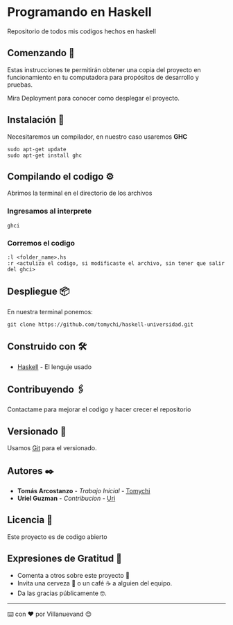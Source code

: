 # Programando en Haskell

Repositorio de todos mis codigos hechos en haskell

## Comenzando 🚀

Estas instrucciones te permitirán obtener una copia del proyecto en funcionamiento en tu computadora para propósitos de desarrollo y pruebas.




Mira Deployment para conocer como desplegar el proyecto.

## Instalación 🔧

Necesitaremos un compilador, en nuestro caso usaremos **GHC**

```
sudo apt-get update
sudo apt-get install ghc
```

## Compilando el codigo ⚙️

Abrimos la terminal en el directorio de los archivos

### Ingresamos al interprete
```
ghci
```
### Corremos el codigo
```
:l <folder_name>.hs  
:r <actuliza el codigo, si modificaste el archivo, sin tener que salir del ghci>
```

## Despliegue 📦

En nuestra terminal ponemos:
```
git clone https://github.com/tomychi/haskell-universidad.git
```

## Construido con 🛠️

* [Haskell](https://www.haskell.org/) - El lenguje usado

## Contribuyendo 🖇️

Contactame para mejorar el codigo y hacer crecer el repositorio

## Versionado 📌

Usamos [Git](https://git-scm.com/) para el versionado. 

## Autores ✒️

* **Tomás Arcostanzo** - *Trabajo Inicial* - [Tomychi](https://github.com/tomychi)
* **Uriel Guzman** - *Contribucion* - [Uri](https://github.com/)


## Licencia 📄

Este proyecto es de codigo abierto

## Expresiones de Gratitud 🎁

* Comenta a otros sobre este proyecto 📢
* Invita una cerveza 🍺 o un café ☕ a alguien del equipo.
* Da las gracias públicamente 🤓.

-----
⌨️ con ❤️ por Villanuevand 😊

